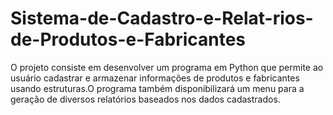 # Sistema-de-Cadastro-e-Relat-rios-de-Produtos-e-Fabricantes
O projeto consiste em desenvolver um programa em Python que permite ao usuário cadastrar e armazenar informações de produtos e fabricantes usando estruturas.O programa também disponibilizará um menu para a geração de diversos relatórios baseados nos dados cadastrados.
